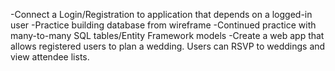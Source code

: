 
-Connect a Login/Registration to application that depends on a logged-in user
-Practice building database from wireframe
-Continued practice with many-to-many SQL tables/Entity Framework models
-Create a web app that allows registered users to plan a wedding. Users can RSVP to weddings and view attendee lists.
